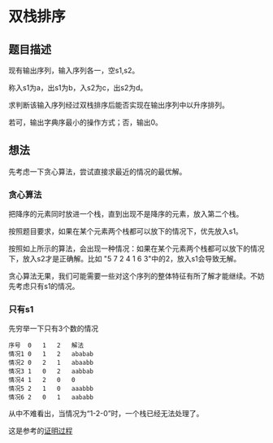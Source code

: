 # 双栈排序

## 题目描述

现有输出序列，输入序列各一，空s1,s2。

称入s1为a，出s1为b，入s2为c，出s2为d。

求判断该输入序列经过双栈排序后能否实现在输出序列中以升序排列。

若可，输出字典序最小的操作方式；否，输出0。

## 想法

先考虑一下贪心算法，尝试直接求最近的情况的最优解。

### 贪心算法

把降序的元素同时放进一个栈，直到出现不是降序的元素，放入第二个栈。

按照题目要求，如果在某个元素两个栈都可以放下的情况下，优先放入s1。

按照如上所示的算法，会出现一种情况：如果在某个元素两个栈都可以放下的情况下，放入s2才是正确解。比如 "5 7 2 4 1 6 3"中的2，放入s1会导致无解。


贪心算法无果，我们可能需要一些对这个序列的整体特征有所了解才能继续。不妨先考虑只有s1的情况。

### 只有s1

先穷举一下只有3个数的情况
```
序号  0   1   2   解法
情况1 0   1   2   ababab
情况2 0   2   1   abaabb
情况3 1   0   2   aabbab
情况4 1   2   0   0
情况5 2   1   0   aaabbb
情况6 2   0   1   aababb
```
从中不难看出，当情况为“1-2-0”时，一个栈已经无法处理了。

这是参考的[证明过程](http://blog.csdn.net/u014207839/article/details/40460339)
